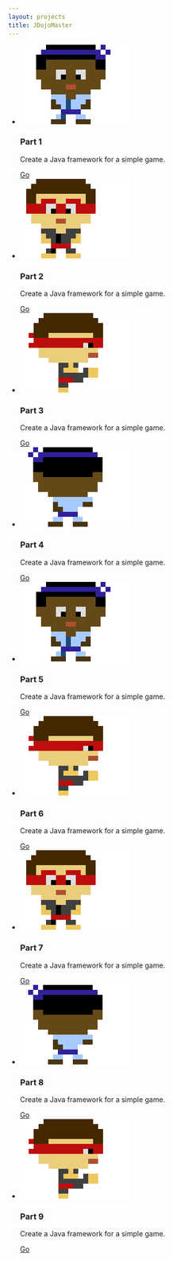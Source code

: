 ```yaml
---
layout: projects
title: JDojoMaster
---
```


<ul class="projects">

<li>
	<img src="flavour/sprite.png" alt="Part 1">
	<h3>Part 1</h3>
	<p>Create a Java framework for a simple game.</p>
	<a href="part1.html">
		Go
	</a>
</li>

<li>
	<img src="flavour/sprite2.png" alt="Part 2">
	<h3>Part 2</h3>
	<p>Create a Java framework for a simple game.</p>
	<a href="part2.html">
		Go
	</a>
</li>

<li>
	<img src="flavour/sprite3.png" alt="Part 3">
	<h3>Part 3</h3>
	<p>Create a Java framework for a simple game.</p>
	<a href="part3.html">
		Go
	</a>
</li>

<li>
	<img src="flavour/sprite4.png" alt="Part 4">
	<h3>Part 4</h3>
	<p>Create a Java framework for a simple game.</p>
	<a href="part4.html">
		Go
	</a>
</li>

<li>
	<img src="flavour/sprite.png" alt="Part 5">
	<h3>Part 5</h3>
	<p>Create a Java framework for a simple game.</p>
	<a href="part5.html">
		Go
	</a>
</li>

<li>
	<img src="flavour/sprite3.png" alt="Part 6">
	<h3>Part 6</h3>
	<p>Create a Java framework for a simple game.</p>
	<a href="part6.html">
		Go
	</a>
</li>

<li>
	<img src="flavour/sprite2.png" alt="Part 7">
	<h3>Part 7</h3>
	<p>Create a Java framework for a simple game.</p>
	<a href="part7.html">
		Go
	</a>
</li>

<li>
	<img src="flavour/sprite4.png" alt="Part 8">
	<h3>Part 8</h3>
	<p>Create a Java framework for a simple game.</p>
	<a href="part8.html">
		Go
	</a>
</li>

<li>
	<img src="flavour/sprite3.png" alt="Part 9">
	<h3>Part 9</h3>
	<p>Create a Java framework for a simple game.</p>
	<a href="part9.html">
		Go
	</a>
</li>

</ul>

